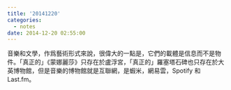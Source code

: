 ```yaml
---
title: '20141220'
categories:
  - notes
date: 2014-12-20 02:55:00
---
```


音樂和文學，作爲藝術形式來說，很偉大的一點是，它們的載體是信息而不是物件。「真正的」《蒙娜麗莎》只存在於盧浮宮，「真正的」羅塞塔石碑也只存在於大英博物館，但是音樂的博物館就是互聯網，是蝦米，網易雲，Spotify 和 Last.fm。
